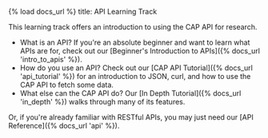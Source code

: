 {% load docs_url %}
title: API Learning Track

This learning track offers an introduction to using the CAP API for research.

* What is an API? If you're an absolute beginner and want to learn what APIs are for, 
  check out our [Beginner's Introduction to APIs]({% docs_url 'intro_to_apis' %}).
* How do you use an API? Check out our [CAP API Tutorial]({% docs_url 'api_tutorial' %})
  for an introduction to JSON, curl, and how to use the CAP API to fetch some data.
* What else can the CAP API do? Our [In Depth Tutorial]({% docs_url 'in_depth' %})
  walks through many of its features.

Or, if you're already familiar with RESTful APIs, you may just need our
[API Reference]({% docs_url 'api' %}).
